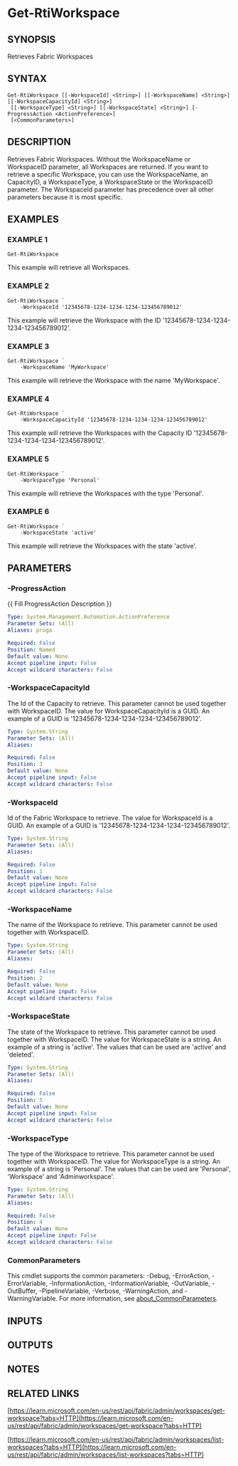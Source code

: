 # Get-RtiWorkspace

## SYNOPSIS
Retrieves Fabric Workspaces

## SYNTAX

```
Get-RtiWorkspace [[-WorkspaceId] <String>] [[-WorkspaceName] <String>] [[-WorkspaceCapacityId] <String>]
 [[-WorkspaceType] <String>] [[-WorkspaceState] <String>] [-ProgressAction <ActionPreference>]
 [<CommonParameters>]
```

## DESCRIPTION
Retrieves Fabric Workspaces.
Without the WorkspaceName or WorkspaceID parameter,
all Workspaces are returned.
If you want to retrieve a specific Workspace, you can
use the WorkspaceName, an CapacityID, a WorkspaceType, a WorkspaceState or the WorkspaceID 
parameter.
The WorkspaceId parameter has precedence over all other parameters because it
is most specific.

## EXAMPLES

### EXAMPLE 1
```
Get-RtiWorkspace
```

This example will retrieve all Workspaces.

### EXAMPLE 2
```
Get-RtiWorkspace `
    -WorkspaceId '12345678-1234-1234-1234-123456789012'
```

This example will retrieve the Workspace with the ID '12345678-1234-1234-1234-123456789012'.

### EXAMPLE 3
```
Get-RtiWorkspace `
    -WorkspaceName 'MyWorkspace'
```

This example will retrieve the Workspace with the name 'MyWorkspace'.

### EXAMPLE 4
```
Get-RtiWorkspace `
    -WorkspaceCapacityId '12345678-1234-1234-1234-123456789012'
```

This example will retrieve the Workspaces with the Capacity ID '12345678-1234-1234-1234-123456789012'.

### EXAMPLE 5
```
Get-RtiWorkspace `
    -WorkspaceType 'Personal'
```

This example will retrieve the Workspaces with the type 'Personal'.

### EXAMPLE 6
```
Get-RtiWorkspace `
    -WorkspaceState 'active'
```

This example will retrieve the Workspaces with the state 'active'.

## PARAMETERS

### -ProgressAction
{{ Fill ProgressAction Description }}

```yaml
Type: System.Management.Automation.ActionPreference
Parameter Sets: (All)
Aliases: proga

Required: False
Position: Named
Default value: None
Accept pipeline input: False
Accept wildcard characters: False
```

### -WorkspaceCapacityId
The Id of the Capacity to retrieve.
This parameter cannot be used together with WorkspaceID. 
The value for WorkspaceCapacityId is a GUID.
An example of a GUID is '12345678-1234-1234-1234-123456789012'.

```yaml
Type: System.String
Parameter Sets: (All)
Aliases:

Required: False
Position: 3
Default value: None
Accept pipeline input: False
Accept wildcard characters: False
```

### -WorkspaceId
Id of the Fabric Workspace to retrieve.
The value for WorkspaceId is a GUID. 
An example of a GUID is '12345678-1234-1234-1234-123456789012'.

```yaml
Type: System.String
Parameter Sets: (All)
Aliases:

Required: False
Position: 1
Default value: None
Accept pipeline input: False
Accept wildcard characters: False
```

### -WorkspaceName
The name of the Workspace to retrieve.
This parameter cannot be used together with WorkspaceID.

```yaml
Type: System.String
Parameter Sets: (All)
Aliases:

Required: False
Position: 2
Default value: None
Accept pipeline input: False
Accept wildcard characters: False
```

### -WorkspaceState
The state of the Workspace to retrieve.
This parameter cannot be used together with WorkspaceID. 
The value for WorkspaceState is a string.
An example of a string is 'active'.
The values that
can be used are 'active' and 'deleted'.

```yaml
Type: System.String
Parameter Sets: (All)
Aliases:

Required: False
Position: 5
Default value: None
Accept pipeline input: False
Accept wildcard characters: False
```

### -WorkspaceType
The type of the Workspace to retrieve.
This parameter cannot be used together with WorkspaceID. 
The value for WorkspaceType is a string.
An example of a string is 'Personal'.
The values that
can be used are 'Personal', 'Workspace' and 'Adminworkspace'.

```yaml
Type: System.String
Parameter Sets: (All)
Aliases:

Required: False
Position: 4
Default value: None
Accept pipeline input: False
Accept wildcard characters: False
```

### CommonParameters
This cmdlet supports the common parameters: -Debug, -ErrorAction, -ErrorVariable, -InformationAction, -InformationVariable, -OutVariable, -OutBuffer, -PipelineVariable, -Verbose, -WarningAction, and -WarningVariable. For more information, see [about_CommonParameters](http://go.microsoft.com/fwlink/?LinkID=113216).

## INPUTS

## OUTPUTS

## NOTES

## RELATED LINKS

[https://learn.microsoft.com/en-us/rest/api/fabric/admin/workspaces/get-workspace?tabs=HTTP](https://learn.microsoft.com/en-us/rest/api/fabric/admin/workspaces/get-workspace?tabs=HTTP)

[https://learn.microsoft.com/en-us/rest/api/fabric/admin/workspaces/list-workspaces?tabs=HTTP](https://learn.microsoft.com/en-us/rest/api/fabric/admin/workspaces/list-workspaces?tabs=HTTP)

